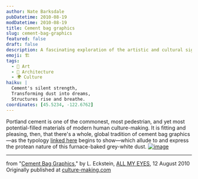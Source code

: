 ```yaml
---
author: Nate Barksdale
pubDatetime: 2010-08-19
modDatetime: 2010-08-19
title: Cement bag graphics
slug: cement-bag-graphics
featured: false
draft: false
description: A fascinating exploration of the artistic and cultural significance of cement bag graphics from around the world.
emoji: 🏗️
tags:
  - 🎨 Art
  - 🏢 Architecture
  - 🌍 Culture
haiku: |
  Cement's silent strength,  
  Transforming dust into dreams,  
  Structures rise and breathe.
coordinates: [45.5234, -122.6762]
---
```


Portland cement is one of the commonest, most pedestrian, and yet most potential-filled materials of modern human culture-making. It is fitting and pleasing, then, that there's a whole, global tradition of cement bag graphics—as the typology [linked here](http://allmyeyes.blogspot.com/2010/08/cement-bag-graphics.html) begins to show—which allude to and express the protean nature of this furnace-baked grey-white dust. [![image](http://www.culture-making.com/media/Dragon_flying.jpg)](http://allmyeyes.blogspot.com/2010/08/cement-bag-graphics.html)

---

from "[Cement Bag Graphics](http://allmyeyes.blogspot.com/2010/08/cement-bag-graphics.html)," by L. Eckstein, [ALL MY EYES](http://allmyeyes.blogspot.com/2010/08/cement-bag-graphics.html), 12 August 2010 Originally published at [culture-making.com](http://www.culture-making.com)
